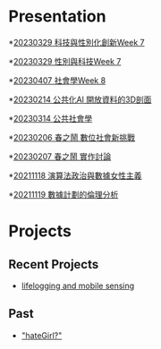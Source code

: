 # Presentation
*[20230329 科技與性別化創新Week 7]()

*[20230329 性別與科技Week 7]()

*[20230407 社會學Week 8](https://docs.google.com/presentation/d/e/2PACX-1vQteyAyMQjYfFKgdJcyqWq9Rk8OYYZVSW8QLVuPZqq9aKpuLVYNhunVYzgDb6JGO7V9pKE9dACdRZu1/pub?start=false&loop=false&delayms=3000)

*[20230214 公共化AI 開放資料的3D剖面]()

*[20230314 公共社會學]()

*[20230206 春之鬧 數位社會新挑戰]()

*[20230207 春之鬧 實作討論]()


*[20211118 演算法政治與數據女性主義]()

*[20211119 數據計劃的倫理分析]()


# Projects

## Recent Projects
* [lifelogging and mobile sensing]()

## Past
* ["hateGirl?"]()

